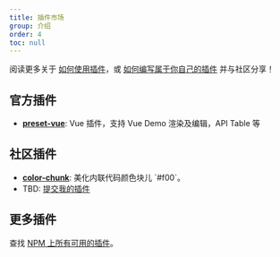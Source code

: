 ```yaml
---
title: 插件市场
group: 介绍
order: 4
toc: null
---
```


<!-- 此处你将看到超棒的插件合集。<= 超过 10 个插件俺就取消注释！-->

阅读更多关于 [如何使用插件](./index.md#配置)，或 [如何编写属于你自己的插件](./new.md) 并与社区分享！

## 官方插件

- [**preset-vue**](https://github.com/umijs/dumi/tree/master/suites/preset-vue): Vue 插件，支持 Vue Demo 渲染及编辑，API Table 等

## 社区插件

- [**color-chunk**](https://github.com/Wxh16144/dumi-plugin-color-chunk#readme): 美化内联代码颜色块儿 \`#f00\`。
- TBD: [提交我的插件](https://github.com/umijs/dumi/edit/master/docs/plugin/market.md)

## 更多插件

查找 [NPM 上所有可用的插件](https://www.npmjs.com/search?q=keywords%3Adumi-plugin)。
